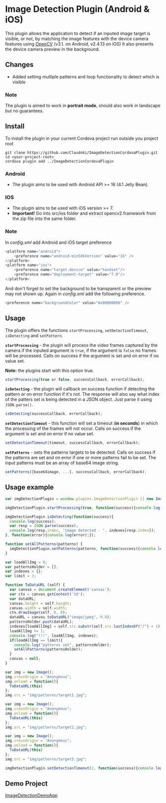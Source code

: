 # Image Detection Plugin (Android & iOS)
This plugin allows the application to detect if an inputed image target is visible, or not, by matching the image features with the device camera features using [OpenCV](http://opencv.org/) (v3.1. on Android, v2.4.13 on iOS)  It also presents the device camera preview in the background.

## Changes
- Added setting multiple patterns and loop functionality to detect which is visible

### Note
The plugin is aimed to work in **portrait mode**, should also work in landscape but no guarantees.

## Install
To install the plugin in your current Cordova project run outside you project root
```
git clone https://github.com/Cloudoki/ImageDetectionCordovaPlugin.git
cd <your-project-root>
cordova plugin add ../ImageDetectionCordovaPlugin
```

### Android
- The plugin aims to be used with Android API >= 16 (4.1 Jelly Bean).

### IOS
- The plugin aims to be used with iOS version >= 7.
- **Important!** Go into src/ios folder and extract opencv2.framework from the zip file into the same folder.

### Note
In *config.xml* add Android and iOS target preference
```javascript
<platform name="android">
    <preference name="android-minSdkVersion" value="16" />
</platform>
<platform name="ios">
    <preference name="target-device" value="handset"/>
    <preference name="deployment-target" value="7.0"/>
</platform>
```
And don't forget to set the background to be transparent or the preview may not shown up.
Again in *config.xml* add the following preference.
```javascript
<preference name="backgroundColor" value="0x00000000" />
```

## Usage
The plugin offers the functions `startProcessing`, `setDetectionTimeout`, `isDetecting` and `setPattern`.

**`startProcessing`** - the plugin will process the video frames captured by the camera if the inputed argument is `true`, if the argument is `false` no frames will be processed. Calls on success if the argument is set and on error if no value set.

**Note:** the plugins start with this option true.
```javascript
startProcessing(true or false, successCallback, errorCallback);
```

**`isDetecting`** - the plugin will callback on success function if detecting the pattern or on error function if it's not. The response will also say what index of the patters set is being detected in a JSON object. Just parse it using `JSON.parse()`.
```javascript
isDetecting(successCallback, errorCallback);
```
**`setDetectionTimeout`** - this function will set a timeout (**in seconds**) in which the processing of the frames will not occur. Calls on success if the argument is set and on error if no value set.
```javascript
setDetectionTimeout(timeout, successCallback, errorCallback);
```

**`setPatterns`** - sets the patterns targets to be detected. Calls on success if the patterns are set and on error if one or more patterns fail to be set. The input patterns must be an array of base64 image string.
```javascript
setPatterns([base64image, ...], successCallback, errorCallback);
```

## Usage example
```javascript
var imgDetectionPlugin = window.plugins.ImageDetectionPlugin || new ImageDetectionPlugin();

imgDetectionPlugin.startProcessing(true, function(success){console.log(success);}, function(error){console.log(error);});

imgDetectionPlugin.isDetecting(function(success){
  console.log(success);
  var resp = JSON.parse(success);
  console.log(resp.index, "image detected - ", indexes[resp.index]);
}, function(error){console.log(error);});

function setAllPatterns(patterns) {
  imgDetectionPlugin.setPatterns(patterns, function(success){console.log(success);}, function(error){console.log(error);});
}

var loadAllImg = 0;
var patternsHolder = [];
var indexes = {};
var limit = 3;

function ToDataURL (self) {
  var canvas = document.createElement('canvas');
  var ctx = canvas.getContext('2d');
  var dataURL;
  canvas.height = self.height;
  canvas.width = self.width;
  ctx.drawImage(self, 0, 0);
  dataURL = canvas.toDataURL("image/jpeg", 0.8);
  patternsHolder.push(dataURL);
  indexes[loadAllImg] = self.src.substr(self.src.lastIndexOf("/") + 1);
  loadAllImg += 1;
  console.log("!!!", loadAllImg, indexes);
  if(loadAllImg == limit){
    console.log("patterns set", patternsHolder);
    setAllPatterns(patternsHolder);
  }
  canvas = null;
}

var img = new Image();
img.crossOrigin = "Anonymous";
img.onload = function(){
  ToDataURL(this)
};
img.src = "img/patterns/target1.jpg";

var img = new Image();
img.crossOrigin = "Anonymous";
img.onload = function(){
  ToDataURL(this)
};
img.src = "img/patterns/target2.jpg";

var img = new Image();
img.crossOrigin = "Anonymous";
img.onload = function(){
  ToDataURL(this)
};
img.src = "img/patterns/target3.jpg";

imgDetectionPlugin.setDetectionTimeout(2, function(success){console.log(success);}, function(error){console.log(error);});
```

## Demo Project
[ImageDetectionDemoApp](https://github.com/a31859/ImageDetectionDemoApp)
